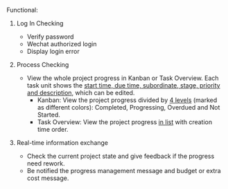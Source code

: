 Functional:

1. Log In Checking
   - Verify password
   - Wechat authorized login
   - Display login error

2. Process Checking
   - View the whole project progress in Kanban or Task Overview. Each task unit shows the <u>start time, due time, subordinate, stage, priority and description</u>, which can be edited.
     - Kanban: View the project progress divided by <u>4 levels</u> (marked as different colors): Completed, Progressing, Overdued and Not Started. 
     - Task Overview: View the project progress <u>in list</u> with creation time order.

2. Real-time information exchange
   - Check the current project state and give feedback if the progress need rework.
   - Be notified the progress management message and budget or extra cost message.